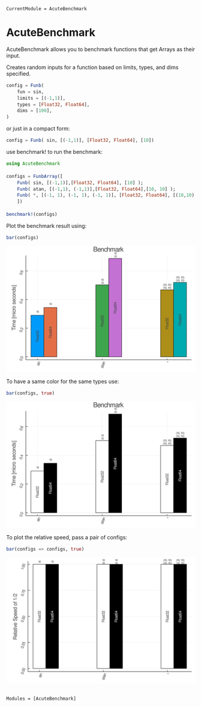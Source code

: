 ```@meta
CurrentModule = AcuteBenchmark
```

# AcuteBenchmark


AcuteBenchmark allows you to benchmark functions that get Arrays as their input.

Creates random inputs for a function based on limits, types, and dims specified.
```julia
config = Funb(
    fun = sin,
    limits = [(-1,1)],
    types = [Float32, Float64],
    dims = [100],
)
```
or just in a compact form:
```julia
config = Funb( sin, [(-1,1)], [Float32, Float64], [10])
```

use benchmark! to run the benchmark:
```julia
using AcuteBenchmark

configs = FunbArray([
    Funb( sin, [(-1,1)],[Float32, Float64], [10] );
    Funb( atan, [(-1,1), (-1,1)],[Float32, Float64],[10, 10] );
    Funb( *, [(-1, 1), (-1, 1), (-1, 1)], [Float32, Float64], [(10,10), (10,10)] );
    ])

benchmark!(configs)
```

Plot the benchmark result using:
```julia
bar(configs)
```
![bench-dims-set1](bench-dims-set1.png)

To have a same color for the same types use:
```julia
bar(configs, true)
```

![bench-dims-set1-unique](bench-dims-set1-unique.png)

To plot the relative speed, pass a pair of configs:
```julia
bar(configs => configs, true)
```
![bench-dims-set1-relative](test/bench-dims-set1-relative.png)

```@index
```

```@autodocs
Modules = [AcuteBenchmark]
```
